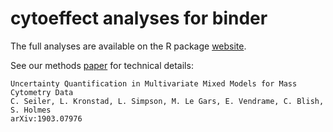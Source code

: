 # cytoeffect analyses for binder

The full analyses are available on the R package [website](https://christofseiler.github.io/cytoeffect/).

See our methods [paper](https://arxiv.org/abs/1903.07976) for technical details:

```
Uncertainty Quantification in Multivariate Mixed Models for Mass Cytometry Data 
C. Seiler, L. Kronstad, L. Simpson, M. Le Gars, E. Vendrame, C. Blish, S. Holmes 
arXiv:1903.07976
```
